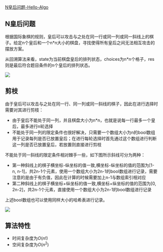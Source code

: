 [N皇后问题-Hello-Algo](https://www.hello-algo.com/chapter_backtracking/n_queens_problem/)

## N皇后问题

根据国际象棋的规则，皇后可以攻击与之处在同一行或同一列或同一斜线上的棋子。给定n个皇后和一个n*n大小的棋盘，寻找使得所有皇后之间无法相互攻击的摆放方案。

从回溯算法来看，state为当前棋盘皇后的排列状态，choices为n*n个格子，res则是最后符合题目条件的n个皇后的排列状态。

<img src="https://www.hello-algo.com/chapter_backtracking/n_queens_problem.assets/n_queens_constraints.png">

## 剪枝

由于皇后可以攻击与之处在同一行、同一列或同一斜线的棋子，因此在进行选择时需要对其进行剪枝：

- 由于皇后不能处于同一列，并且棋盘大小为n*n，也就是说每一行最多一个皇后，最多进行n轮选择
- 不能处于同一列的限定条件也很好解决，只需要一个数组大小为n的bool数组用于记录每列是否已放置皇后；在进行每轮选择时首先通过这个数组进行判断这一列是否已放置皇后，若放置则直接进行剪枝

不能处于同一斜线的限定条件相对棘手一些，如下图所示斜线可分为两种：

- 第一种斜线上的棋子横坐标-纵坐标的值一致,横坐标-纵坐标的值的范围为[1-n, n-1]，共2n-1个元素，使用一个数组大小为2n-1的bool数组进行记录，需要注意的是由于有负值，因此在计算的时候需要加上n-1与数组索引相对应
- 第二种斜线上的棋子横坐标+纵坐标的值一致,横坐标+纵坐标的值的范围为[0, 2n-2]，共2n-1个元素，直接使用一个数组大小为2n-1的bool数组进行记录

上述bool数组也可以使用同样大小的哈希表进行记录。

<img src="https://cdn.jsdelivr.net/gh/peng-yq/Gallery/img/202311081657545.jpg">

## 算法特性

- 时间复杂度为$O(n!)$
- 空间复杂度为$O(n^2)$

